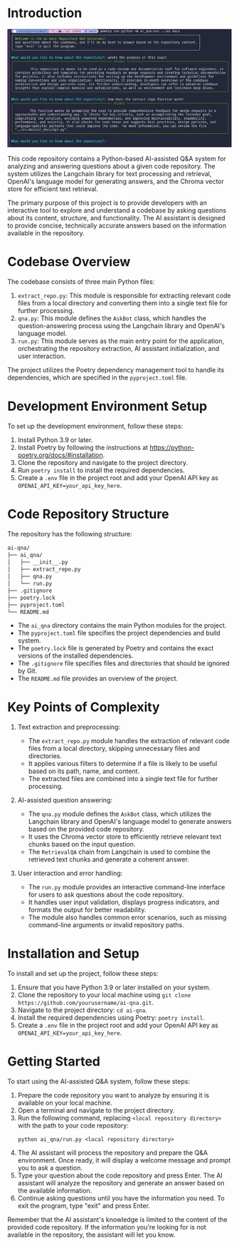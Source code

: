 # Introduction

![image](./assets/image.png)

This code repository contains a Python-based AI-assisted Q&A system for analyzing and answering questions about a given code repository. The system utilizes the Langchain library for text processing and retrieval, OpenAI's language model for generating answers, and the Chroma vector store for efficient text retrieval.

The primary purpose of this project is to provide developers with an interactive tool to explore and understand a codebase by asking questions about its content, structure, and functionality. The AI assistant is designed to provide concise, technically accurate answers based on the information available in the repository.

# Codebase Overview

The codebase consists of three main Python files:

1. `extract_repo.py`: This module is responsible for extracting relevant code files from a local directory and converting them into a single text file for further processing.
2. `qna.py`: This module defines the `AskBot` class, which handles the question-answering process using the Langchain library and OpenAI's language model.
3. `run.py`: This module serves as the main entry point for the application, orchestrating the repository extraction, AI assistant initialization, and user interaction.

The project utilizes the Poetry dependency management tool to handle its dependencies, which are specified in the `pyproject.toml` file.

# Development Environment Setup

To set up the development environment, follow these steps:

1. Install Python 3.9 or later.
2. Install Poetry by following the instructions at https://python-poetry.org/docs/#installation.
3. Clone the repository and navigate to the project directory.
4. Run `poetry install` to install the required dependencies.
5. Create a `.env` file in the project root and add your OpenAI API key as `OPENAI_API_KEY=your_api_key_here`.

# Code Repository Structure

The repository has the following structure:

```
ai-qna/
├── ai_qna/
│   ├── __init__.py
│   ├── extract_repo.py
│   ├── qna.py
│   └── run.py
├── .gitignore
├── poetry.lock
├── pyproject.toml
└── README.md
```

- The `ai_qna` directory contains the main Python modules for the project.
- The `pyproject.toml` file specifies the project dependencies and build system.
- The `poetry.lock` file is generated by Poetry and contains the exact versions of the installed dependencies.
- The `.gitignore` file specifies files and directories that should be ignored by Git.
- The `README.md` file provides an overview of the project.

# Key Points of Complexity

1. Text extraction and preprocessing:
   - The `extract_repo.py` module handles the extraction of relevant code files from a local directory, skipping unnecessary files and directories.
   - It applies various filters to determine if a file is likely to be useful based on its path, name, and content.
   - The extracted files are combined into a single text file for further processing.

2. AI-assisted question answering:
   - The `qna.py` module defines the `AskBot` class, which utilizes the Langchain library and OpenAI's language model to generate answers based on the provided code repository.
   - It uses the Chroma vector store to efficiently retrieve relevant text chunks based on the input question.
   - The `RetrievalQA` chain from Langchain is used to combine the retrieved text chunks and generate a coherent answer.

3. User interaction and error handling:
   - The `run.py` module provides an interactive command-line interface for users to ask questions about the code repository.
   - It handles user input validation, displays progress indicators, and formats the output for better readability.
   - The module also handles common error scenarios, such as missing command-line arguments or invalid repository paths.

# Installation and Setup

To install and set up the project, follow these steps:

1. Ensure that you have Python 3.9 or later installed on your system.
2. Clone the repository to your local machine using `git clone https://github.com/yourusername/ai-qna.git`.
3. Navigate to the project directory: `cd ai-qna`.
4. Install the required dependencies using Poetry: `poetry install`.
5. Create a `.env` file in the project root and add your OpenAI API key as `OPENAI_API_KEY=your_api_key_here`.

# Getting Started

To start using the AI-assisted Q&A system, follow these steps:

1. Prepare the code repository you want to analyze by ensuring it is available on your local machine.
2. Open a terminal and navigate to the project directory.
3. Run the following command, replacing `<local repository directory>` with the path to your code repository:
   ```
   python ai_qna/run.py <local repository directory>
   ```
4. The AI assistant will process the repository and prepare the Q&A environment. Once ready, it will display a welcome message and prompt you to ask a question.
5. Type your question about the code repository and press Enter. The AI assistant will analyze the repository and generate an answer based on the available information.
6. Continue asking questions until you have the information you need. To exit the program, type "exit" and press Enter.

Remember that the AI assistant's knowledge is limited to the content of the provided code repository. If the information you're looking for is not available in the repository, the assistant will let you know.